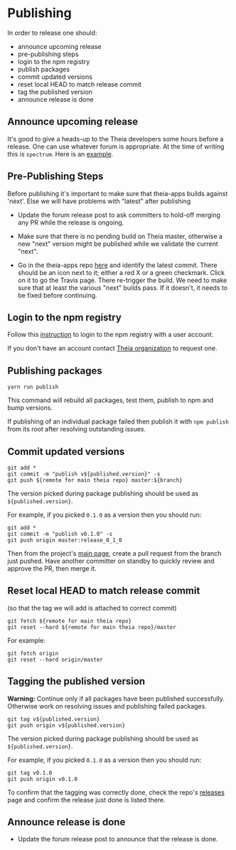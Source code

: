 # Publishing

In order to release one should:

- announce upcoming release
- pre-publishing steps
- login to the npm registry
- publish packages
- commit updated versions
- reset local HEAD to match release commit
- tag the published version
- announce release is done


## Announce upcoming release 
It's good to give a heads-up to the Theia developers some hours before a release. One can use whatever forum is appropriate. At the time of writing this is `spectrum`. Here is an [example](https://spectrum.chat/theia/dev/0-11-0-release~f8181a53-436a-4b35-a3e3-a447a298a334).

## Pre-Publishing Steps
Before publishing it's important to make sure that theia-apps builds against 'next'. Else we will have problems with "latest" after publishing

- Update the forum release post to ask committers to hold-off merging any PR while the release is ongoing.

- Make sure that there is no pending build on Theia master, otherwise a new "next" version might be published while we validate the current "next".

- Go in the theia-apps repo [here](https://github.com/theia-ide/theia-apps/commits/master) and identify the latest commit. There should be an icon next to it; either a red X or a green checkmark. Click on it to go the Travis page. There re-trigger the build. We need to make sure that at least the various "next" builds pass. If it doesn't, it needs to be fixed before continuing.

## Login to the npm registry

Follow this [instruction](https://docs.npmjs.com/cli/adduser) to login to the npm registry with a user account.

If you don't have an account contact [Theia organization](https://www.npmjs.com/~theia) to request one.

## Publishing packages

    yarn run publish

This command will rebuild all packages, test them, publish to npm and bump versions.

If publishing of an individual package failed then publish it with `npm publish` from its root after resolving outstanding issues.

## Commit updated versions

    git add *
    git commit -m "publish v${published.version}" -s
    git push ${remote for main theia repo} master:${branch}

The version picked during package publishing should be used as `${published.version}`.

For example, if you picked `0.1.0` as a version then you should run:

    git add *
    git commit -m "publish v0.1.0" -s
    git push origin master:release_0_1_0

Then from the project's [main page](https://github.com/eclipse-theia/theia), create a pull request from the branch just pushed. Have another committer on standby to quickly review and approve the PR, then merge it.

## Reset local HEAD to match release commit

(so that the tag we will add is attached to correct commit)

    git fetch ${remote for main theia repo}
    git reset --hard ${remote for main theia repo}/master

For example:

    git fetch origin
    git reset --hard origin/master

## Tagging the published version

**Warning:** Continue only if all packages have been published successfully. Otherwise work on resolving issues and publishing failed packages.

    git tag v${published.version}
    git push origin v${published.version}

The version picked during package publishing should be used as `${published.version}`.

For example, if you picked `0.1.0` as a version then you should run:

    git tag v0.1.0
    git push origin v0.1.0

To confirm that the tagging was correctly done, check the repo's [releases](https://github.com/eclipse-theia/theia/releases) page and confirm the release just done is listed there.

## Announce release is done

- Update the forum release post to announce that the release is done.
